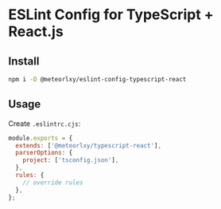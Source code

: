 # ESLint Config for TypeScript + React.js

## Install

```sh
npm i -D @meteorlxy/eslint-config-typescript-react
```

## Usage

Create `.eslintrc.cjs`:

```cjs
module.exports = {
  extends: ['@meteorlxy/typescript-react'],
  parserOptions: {
    project: ['tsconfig.json'],
  },
  rules: {
    // override rules
  },
};
```
